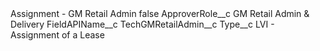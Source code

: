 <?xml version="1.0" encoding="UTF-8"?>
<CustomMetadata xmlns="http://soap.sforce.com/2006/04/metadata" xmlns:xsi="http://www.w3.org/2001/XMLSchema-instance" xmlns:xsd="http://www.w3.org/2001/XMLSchema">
    <label>Assignment - GM Retail Admin</label>
    <protected>false</protected>
    <values>
        <field>ApproverRole__c</field>
        <value xsi:type="xsd:string">GM Retail Admin &amp; Delivery</value>
    </values>
    <values>
        <field>FieldAPIName__c</field>
        <value xsi:type="xsd:string">TechGMRetailAdmin__c</value>
    </values>
    <values>
        <field>Type__c</field>
        <value xsi:type="xsd:string">LVI - Assignment of a Lease</value>
    </values>
</CustomMetadata>
